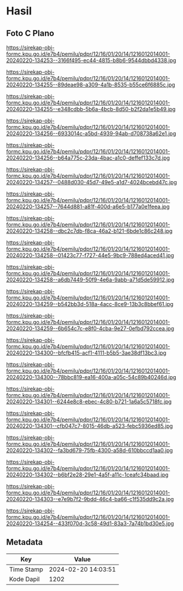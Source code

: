 # Hasil

## Foto C Plano

https://sirekap-obj-formc.kpu.go.id/e7b4/pemilu/pdpr/12/16/01/20/14/1216012014001-20240220-134253--3166f495-ec44-4815-b8b6-9544dbbd4338.jpg

https://sirekap-obj-formc.kpu.go.id/e7b4/pemilu/pdpr/12/16/01/20/14/1216012014001-20240220-134255--89deae98-a309-4a1b-8535-b55ce6f6885c.jpg

https://sirekap-obj-formc.kpu.go.id/e7b4/pemilu/pdpr/12/16/01/20/14/1216012014001-20240220-134255--e348cdbb-5b6a-4bcb-8d50-b2f2da1e5b49.jpg

https://sirekap-obj-formc.kpu.go.id/e7b4/pemilu/pdpr/12/16/01/20/14/1216012014001-20240220-134256--6933014c-a5bd-4939-94ab-d708738a62e1.jpg

https://sirekap-obj-formc.kpu.go.id/e7b4/pemilu/pdpr/12/16/01/20/14/1216012014001-20240220-134256--b64a775c-23da-4bac-a1c0-deffef133c7d.jpg

https://sirekap-obj-formc.kpu.go.id/e7b4/pemilu/pdpr/12/16/01/20/14/1216012014001-20240220-134257--0488d030-45d7-49e5-a1d7-4024bcebd47c.jpg

https://sirekap-obj-formc.kpu.go.id/e7b4/pemilu/pdpr/12/16/01/20/14/1216012014001-20240220-134257--7644d881-a81f-400d-a6e5-b177a0e1feea.jpg

https://sirekap-obj-formc.kpu.go.id/e7b4/pemilu/pdpr/12/16/01/20/14/1216012014001-20240220-134258--dbc2c7db-f8ca-46a2-b121-6bde1c86c248.jpg

https://sirekap-obj-formc.kpu.go.id/e7b4/pemilu/pdpr/12/16/01/20/14/1216012014001-20240220-134258--01423c77-f727-44e5-9bc9-788ed4aced41.jpg

https://sirekap-obj-formc.kpu.go.id/e7b4/pemilu/pdpr/12/16/01/20/14/1216012014001-20240220-134258--a6db7449-50f9-4e6a-9abb-a71d5de59912.jpg

https://sirekap-obj-formc.kpu.go.id/e7b4/pemilu/pdpr/12/16/01/20/14/1216012014001-20240220-134259--b542bb3d-518a-4acc-8ce9-13b3c8bbef61.jpg

https://sirekap-obj-formc.kpu.go.id/e7b4/pemilu/pdpr/12/16/01/20/14/1216012014001-20240220-134259--6b654c7c-e8f0-4cba-9e27-0efbd792ccea.jpg

https://sirekap-obj-formc.kpu.go.id/e7b4/pemilu/pdpr/12/16/01/20/14/1216012014001-20240220-134300--bfcfb415-acf1-4111-b5b5-3ae38df13bc3.jpg

https://sirekap-obj-formc.kpu.go.id/e7b4/pemilu/pdpr/12/16/01/20/14/1216012014001-20240220-134300--78bbc819-ea16-400a-a05c-54c89b40246d.jpg

https://sirekap-obj-formc.kpu.go.id/e7b4/pemilu/pdpr/12/16/01/20/14/1216012014001-20240220-134301--6244e8c8-ebec-4c80-b721-1a6a5c5718fc.jpg

https://sirekap-obj-formc.kpu.go.id/e7b4/pemilu/pdpr/12/16/01/20/14/1216012014001-20240220-134301--cfb047c7-8015-46db-a523-febc5936ed85.jpg

https://sirekap-obj-formc.kpu.go.id/e7b4/pemilu/pdpr/12/16/01/20/14/1216012014001-20240220-134302--fa3bd679-75fb-4300-a58d-610bbccd1aa0.jpg

https://sirekap-obj-formc.kpu.go.id/e7b4/pemilu/pdpr/12/16/01/20/14/1216012014001-20240220-134302--b6bf2e28-29e1-4a5f-a11c-1ceafc34baad.jpg

https://sirekap-obj-formc.kpu.go.id/e7b4/pemilu/pdpr/12/16/01/20/14/1216012014001-20240220-134303--e7e9b7f2-9bdd-46c4-ba66-c1f535dd9c2a.jpg

https://sirekap-obj-formc.kpu.go.id/e7b4/pemilu/pdpr/12/16/01/20/14/1216012014001-20240220-134254--433f070d-3c58-49d1-83a3-7a74b1bd30e5.jpg


## Metadata

| Key        | Value               |
| ---------- | ------------------- |
| Time Stamp | 2024-02-20 14:03:51 |
| Kode Dapil | 1202                |



